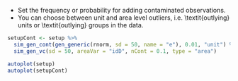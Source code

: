 



- Set the frequency or probability for adding contaminated observations.
- You can choose between unit and area level outliers, i.e. \textit{outlying} units or \textit{outlying} groups in the data.


```r
setupCont <- setup %>% 
  sim_gen_cont(gen_generic(rnorm, sd = 50, name = "e"), 0.01, "unit") %>%
  sim_gen_vc(sd = 50, areaVar = "idD", nCont = 0.1, type = "area")

autoplot(setup)
autoplot(setupCont)
```



